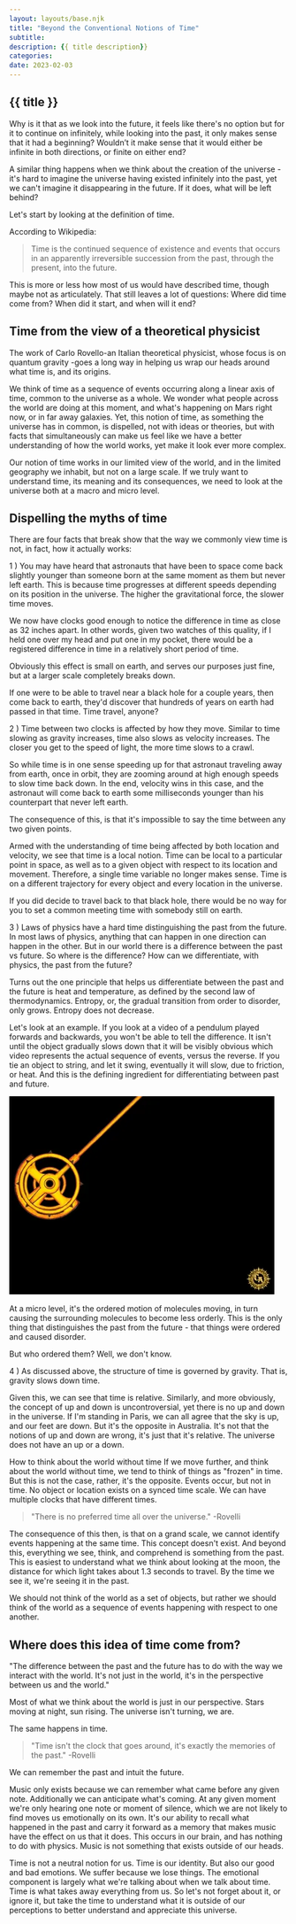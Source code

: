 ```yaml
---
layout: layouts/base.njk
title: "Beyond the Conventional Notions of Time"
subtitle: 
description: {{ title description}}
categories:
date: 2023-02-03
---
```


## {{ title }}

Why is it that as we look into the future, it feels like there's no option but for it to continue on infinitely, while looking into the past, it only makes sense that it had a beginning? Wouldn’t it make sense that it would either be infinite in both directions, or finite on either end?

A similar thing happens when we think about the creation of the universe - it's hard to imagine the universe having existed infinitely into the past, yet we can't imagine it disappearing in the future. If it does, what will be left behind?

Let's start by looking at the definition of time.

According to Wikipedia:

> Time is the continued sequence of existence and events that occurs in an apparently irreversible succession from the past, through the present, into the future.

This is more or less how most of us would have described time, though maybe not as articulately. That still leaves a lot of questions:  Where did time come from? When did it start, and when will it end? 

## Time from the view of a theoretical physicist

The work of Carlo Rovello-an Italian theoretical physicist, whose focus is on quantum gravity -goes a long way in helping us wrap our heads around what time is, and its origins. 

We think of time as a sequence of events occurring along a linear axis of time, common to the universe as a whole. We wonder what people across the world are doing at this moment, and what's happening on Mars right now, or in far away galaxies. Yet, this notion of time, as something the universe has in common, is dispelled, not with ideas or theories, but with facts that simultaneously can make us feel like we have a better understanding of how the world works, yet make it look ever
more complex.

Our notion of time works in our limited view of the world, and in the limited geography we inhabit, but not on a large scale. If we truly want to understand time, its meaning and its consequences, we need to look at the universe both at a macro and micro level.

## Dispelling the myths of time

There are four facts that break show that the way we commonly view time is not, in fact, how it actually works:

1 ) You may have heard that astronauts that have been to space come back slightly younger than someone born at the same moment as them but never left earth. This is because time progresses at different speeds depending on its position in the universe. The higher the gravitational force, the slower time moves. 

We now have clocks good enough to notice the difference in time as close as 32 inches apart. In other words, given two watches of this quality, if I held one over my head and put one in my pocket, there would be a registered difference in time in a relatively short period of time. 

Obviously this effect is small on earth, and serves our purposes just fine, but at a larger scale completely breaks down.

If one were to be able to travel near a black hole for a couple years, then come back to earth, they'd discover that hundreds of years on earth had passed in that time. Time travel, anyone?

2 ) Time between two clocks is affected by how they move. Similar to time slowing as gravity increases, time also slows as velocity increases. The closer you get to the speed of light, the more time slows to a crawl.

So while time is in one sense speeding up for that astronaut traveling away from earth, once in orbit, they are zooming around at high enough speeds to slow time back down. In the end, velocity wins in this case, and the astronaut will come back to earth some milliseconds younger than his counterpart that never left earth.

The consequence of this, is that it's impossible to say the time between any two given points. 

Armed with the understanding of time being affected by both location and velocity, we see that time is a local notion. Time can be local to a particular point in space, as well as to a given object with respect to its location and movement. Therefore, a single time variable no longer makes sense. Time is on a different trajectory for every object and every location in the universe.

If you did decide to travel back to that black hole, there would be no way for you to set a common meeting time with somebody still on earth.

3 ) Laws of physics have a hard time distinguishing the past from the future. In most laws of physics, anything that can happen in one direction can happen in the other. But in our world there is a difference between the past vs future. So where is the difference? How can we differentiate, with physics, the past from the future?

Turns out the one principle that helps us differentiate between the past and the future is heat and temperature, as defined by the second law of thermodynamics. Entropy, or, the gradual transition from order to disorder, only grows. Entropy does not decrease.

Let's look at an example. If you look at a video of a pendulum played forwards and backwards, you won't be able to tell the difference. It isn't until the object gradually slows down that it will be visibly obvious which video represents the actual sequence of events, versus the reverse.  If you tie an object to string, and let it swing, eventually it will slow, due to friction, or heat. And this is the defining ingredient for differentiating between past and future.

![](/img/2023-02-03/pendulum.webp)

At a micro level, it's the ordered motion of molecules moving, in turn causing the surrounding molecules to become less orderly. This is the only thing that distinguishes the past from the future - that things were ordered and caused disorder.

But who ordered them? Well, we don't know.

4 ) As discussed above, the structure of time is governed by gravity. That is, gravity slows down time.

Given this, we can see that time is relative. Similarly, and more obviously, the concept of up and down is uncontroversial, yet there is no up and down in the universe. If I'm standing in Paris, we can all agree that the sky is up, and our feet are down. But it's the opposite in Australia. It's not that the notions of up and down are wrong, it's just that it's relative. The universe does not have an up or a down.

How to think about the world without time
If we move further, and think about the world without time, we tend to think of things as "frozen" in time. But this is not the case, rather, it's the opposite. Events occur, but not in time. No object or location exists on a synced time scale. We can have multiple clocks that have different times. 

> "There is no preferred time all over the universe." -Rovelli

The consequence of this then, is that on a grand scale, we cannot identify events happening at the same time. This concept doesn't exist. And beyond this, everything we see, think, and comprehend is something from the past. This is easiest to understand what we think about looking at the moon, the distance for which light takes about 1.3 seconds to travel. By the time we see it, we're seeing it in the past.

We should not think of the world as a set of objects, but rather we should think of the world as a sequence of events happening with respect to one another.

## Where does this idea of time come from?

"The difference between the past and the future has to do with the way we interact with the world. It's not just in the world, it's in the perspective between us and the world."

Most of what we think about the world is just in our perspective. Stars moving at night, sun rising. The universe isn't turning, we are.

The same happens in time.

> "Time isn't the clock that goes around, it's exactly the memories of the past." -Rovelli

We can remember the past and intuit the future.

Music only exists because we can remember what came before any given note. Additionally we can anticipate what's coming. At any given moment we're only hearing one note or moment of silence, which we are not likely to find moves us emotionally on its own. It's our ability to recall what happened in the past and carry it forward as a memory that makes music have the effect on us that it does. This occurs in our brain, and has nothing to do with physics. Music is not something that
exists outside of our heads.

Time is not a neutral notion for us. Time is our identity. But also our good and bad emotions. We suffer because we lose things. The emotional component is largely what we're talking about when we talk about time. Time is what takes away everything from us. So let's not forget about it, or ignore it, but take the time to understand what it is outside of our perceptions to better understand and appreciate this universe.

